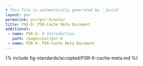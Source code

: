 ```yaml
---
# This file is automatically generated by `_build`.
layout: psr
permalink: psr/psr-6/meta/
title: PSR-6: PSR-Cache Meta Document
additional:
 - name: PSR-6: # Introduction
   path: /pages/psr/psr-6
 - name: PSR-6: PSR-Cache Meta Document
---
```


{% include fig-standards/accepted/PSR-6-cache-meta.md %}